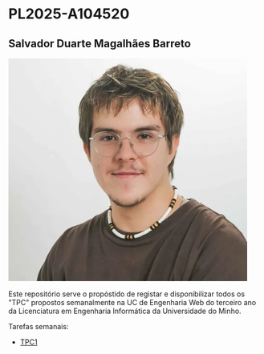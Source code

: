 # PL2025-A104520
## Salvador Duarte Magalhães Barreto
![Alt text](image.png)

Este repositório serve o propóstido de registar e disponibilizar todos os "TPC" propostos semanalmente na UC de Engenharia Web do terceiro ano da Licenciatura em Engenharia Informática da Universidade do Minho.

Tarefas semanais:
- [TPC1](https://github.com/R7ptide/EngWeb2025-A104520/tree/main/TPC1)

